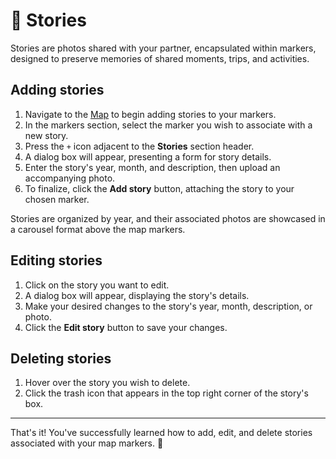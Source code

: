 # 📝 Stories

Stories are photos shared with your partner, encapsulated within markers, designed to preserve memories of shared moments, trips, and activities.

## Adding stories

1. Navigate to the [Map](https://mappedlove.com/app/map) to begin adding stories to your markers.
2. In the markers section, select the marker you wish to associate with a new story.
3. Press the `+` icon adjacent to the **Stories** section header.
4. A dialog box will appear, presenting a form for story details.
5. Enter the story's year, month, and description, then upload an accompanying photo.
6. To finalize, click the **Add story** button, attaching the story to your chosen marker.

Stories are organized by year, and their associated photos are showcased in a carousel format above the map markers.

## Editing stories

1. Click on the story you want to edit.
2. A dialog box will appear, displaying the story's details.
3. Make your desired changes to the story's year, month, description, or photo.
4. Click the **Edit story** button to save your changes.

## Deleting stories

1. Hover over the story you wish to delete.
2. Click the trash icon that appears in the top right corner of the story's box.

---

That's it! You've successfully learned how to add, edit, and delete stories associated with your map markers. 📸
